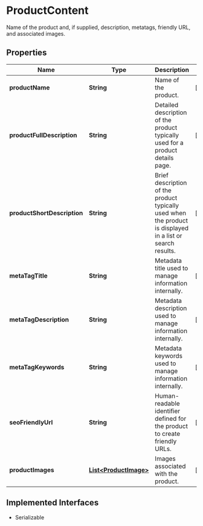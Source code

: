 

# ProductContent

Name of the product and, if supplied, description, metatags, friendly URL, and associated images.

## Properties

| Name | Type | Description | Notes |
|------------ | ------------- | ------------- | -------------|
|**productName** | **String** | Name of the product. |  [optional] |
|**productFullDescription** | **String** | Detailed description of the product typically used for a product details page. |  [optional] |
|**productShortDescription** | **String** | Brief description of the product typically used when the product is displayed in a list or search results. |  [optional] |
|**metaTagTitle** | **String** | Metadata title used to manage information internally. |  [optional] |
|**metaTagDescription** | **String** | Metadata description used to manage information internally. |  [optional] |
|**metaTagKeywords** | **String** | Metadata keywords used to manage information internally. |  [optional] |
|**seoFriendlyUrl** | **String** | Human-readable identifier defined for the product to create friendly URLs. |  [optional] |
|**productImages** | [**List&lt;ProductImage&gt;**](ProductImage.md) | Images associated with the product. |  [optional] |


## Implemented Interfaces

* Serializable


